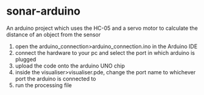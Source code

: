# sonar-arduino
An arduino project which uses the HC-05 and a servo motor to calculate the distance of an object from the sensor

1) open the arduino_connection>arduino_connection.ino in the Arduino IDE
2) connect the hardware to your pc and select the port in which arduino is plugged
3) upload the code onto the arduino UNO chip
4) inside the visualiser>visualiser.pde, change the port name to whichever port the arduino is connected to
5) run the processing file

